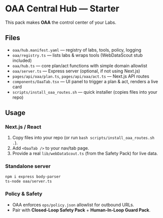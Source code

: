 # OAA Central Hub — Starter

This pack makes **OAA** the control center of your Labs.

## Files
- `oaa/hub.manifest.yaml` — registry of labs, tools, policy, logging
- `oaa/registry.ts` — lists labs & wraps tools (WebDataScout stub included)
- `oaa/hub.ts` — core plan/act functions with simple domain allowlist
- `oaa/server.ts` — Express server (optional, if not using Next.js)
- `pages/api/oaa/plan.ts`, `pages/api/oaa/act.ts` — Next.js API routes
- `components/OaaTab.tsx` — UI panel to trigger a plan & act, renders a live card
- `scripts/install_oaa_routes.sh` — quick installer (copies files into your repo)

## Usage
### Next.js / React
1) Copy files into your repo (or run `bash scripts/install_oaa_routes.sh .`).
2) Add `<OaaTab />` to your nav/tab page.
3) Provide a real `lib/webDataScout.ts` (from the Safety Pack) for live data.

### Standalone server
```bash
npm i express body-parser
ts-node oaa/server.ts
```

### Policy & Safety
- OAA enforces `ops/policy.json` allowlist for outbound URLs.
- Pair with **Closed-Loop Safety Pack** + **Human-In-Loop Guard Pack**.



